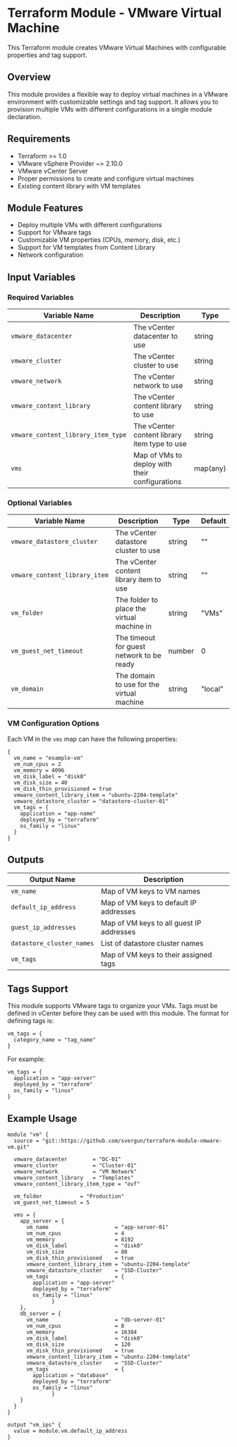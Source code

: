 # Terraform Module - VMware Virtual Machine

This Terraform module creates VMware Virtual Machines with configurable properties and tag support.

## Overview

This module provides a flexible way to deploy virtual machines in a VMware environment with customizable settings and tag support. It allows you to provision multiple VMs with different configurations in a single module declaration.

## Requirements

* Terraform >= 1.0
* VMware vSphere Provider ~> 2.10.0
* VMware vCenter Server
* Proper permissions to create and configure virtual machines
* Existing content library with VM templates

## Module Features

* Deploy multiple VMs with different configurations
* Support for VMware tags
* Customizable VM properties (CPUs, memory, disk, etc.)
* Support for VM templates from Content Library
* Network configuration

## Input Variables

### Required Variables

| Variable Name | Description | Type |
|---------------|-------------|------|
| `vmware_datacenter` | The vCenter datacenter to use | string |
| `vmware_cluster` | The vCenter cluster to use | string |
| `vmware_network` | The vCenter network to use | string |
| `vmware_content_library` | The vCenter content library to use | string |
| `vmware_content_library_item_type` | The vCenter content library item type to use | string |
| `vms` | Map of VMs to deploy with their configurations | map(any) |

### Optional Variables

| Variable Name | Description | Type | Default |
|---------------|-------------|------|---------|
| `vmware_datastore_cluster` | The vCenter datastore cluster to use | string | "" |
| `vmware_content_library_item` | The vCenter content library item to use | string | "" |
| `vm_folder` | The folder to place the virtual machine in | string | "VMs" |
| `vm_guest_net_timeout` | The timeout for guest network to be ready | number | 0 |
| `vm_domain` | The domain to use for the virtual machine | string | "local" |

### VM Configuration Options

Each VM in the `vms` map can have the following properties:

```hcl
{
  vm_name = "example-vm"
  vm_num_cpus = 2
  vm_memory = 4096
  vm_disk_label = "disk0"
  vm_disk_size = 40
  vm_disk_thin_provisioned = true
  vmware_content_library_item = "ubuntu-2204-template"
  vmware_datastore_cluster = "datastore-cluster-01"
  vm_tags = {
    application = "app-name"
    deployed_by = "terraform"
    os_family = "linux"
  }
}
```

## Outputs

| Output Name | Description |
|-------------|-------------|
| `vm_name` | Map of VM keys to VM names |
| `default_ip_address` | Map of VM keys to default IP addresses |
| `guest_ip_addresses` | Map of VM keys to all guest IP addresses |
| `datastore_cluster_names` | List of datastore cluster names |
| `vm_tags` | Map of VM keys to their assigned tags |

## Tags Support

This module supports VMware tags to organize your VMs. Tags must be defined in vCenter before they can be used with this module. The format for defining tags is:

```hcl
vm_tags = {
  category_name = "tag_name"
}
```

For example:

```hcl
vm_tags = {
  application = "app-server"
  deployed_by = "terraform"
  os_family = "linux"
}
```

## Example Usage

```hcl
module "vm" {
  source = "git::https://github.com/svergun/terraform-module-vmware-vm.git"

  vmware_datacenter        = "DC-01"
  vmware_cluster           = "Cluster-01"
  vmware_network           = "VM Network"
  vmware_content_library   = "Templates"
  vmware_content_library_item_type = "ovf"

  vm_folder            = "Production"
  vm_guest_net_timeout = 5

  vms = {
    app_server = {
      vm_name                     = "app-server-01"
      vm_num_cpus                 = 4
      vm_memory                   = 8192
      vm_disk_label               = "disk0"
      vm_disk_size                = 80
      vm_disk_thin_provisioned    = true
      vmware_content_library_item = "ubuntu-2204-template"
      vmware_datastore_cluster    = "SSD-Cluster"
      vm_tags                     = {
        application = "app-server"
        deployed_by = "terraform"
        os_family = "linux"
              }
    },
    db_server = {
      vm_name                     = "db-server-01"
      vm_num_cpus                 = 8
      vm_memory                   = 16384
      vm_disk_label               = "disk0"
      vm_disk_size                = 120
      vm_disk_thin_provisioned    = true
      vmware_content_library_item = "ubuntu-2204-template"
      vmware_datastore_cluster    = "SSD-Cluster"
      vm_tags                     = {
        application = "database"
        deployed_by = "terraform"
        os_family = "linux"
              }
    }
  }
}

output "vm_ips" {
  value = module.vm.default_ip_address
}
```
